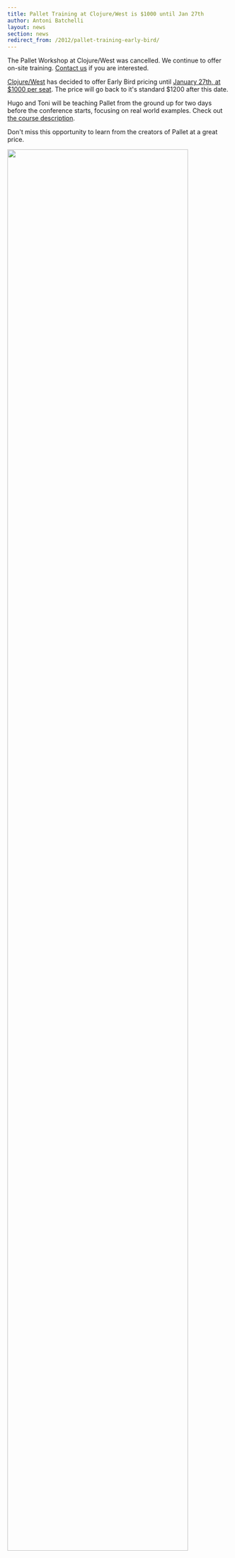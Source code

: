 ```yaml
---
title: Pallet Training at Clojure/West is $1000 until Jan 27th
author: Antoni Batchelli
layout: news
section: news
redirect_from: /2012/pallet-training-early-bird/
---
```


<div class="row">
  <div class="span9 offset1">
    <div class="alert-message block-message error">
      <p>The Pallet Workshop at Clojure/West was cancelled. We
      continue to offer on-site training. 
        <a href="mailto:contact@palletops.com">Contact us</a> if you are
          interested. </p>
    </div>
  </div>
</div>

[Clojure/West](http://clojurewest.org) has decided to offer Early Bird
pricing until
[January 27th, at $1000 per seat](http://www.regonline.com/Register/Checkin.aspx?EventID=1041359).
The price will go back to it's standard $1200 after this date.

Hugo and Toni will be teaching Pallet from the ground up for two days
before the conference starts, focusing on real world examples. Check
out
[the course description](http://clojurewest.squarespace.com/training-pallet/;jsessionid=8DF5E59108FC33EC140FF09A2ACFE3B6.web141).

Don't miss this opportunity to learn from the creators of Pallet at a
great price.

<a href="http://www.regonline.com/Register/Checkin.aspx?EventID=1041359">
<image src="http://clojurewest.org/storage/banner_700.png" width="90%"/>
</a>

